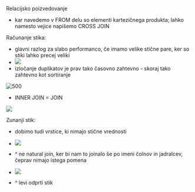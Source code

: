 Relacijsko poizvedovanje
- kar navedemo v FROM delu so elementi kartezičnega produkta; lahko namesto vejice napišemo CROSS JOIN

Računanje stika:
- glavni razlog za slabo performanco, če imamo velike stične pare, ker so stiki lahko precej veliki
- ![](Pasted%20image%2020240314154852.png)
- izločanje duplikatov je prav tako časovno zahtevno - skoraj tako zahtevno kot sortiranje

![500](Pasted%20image%2020240314155325.png)
- INNER JOIN = JOIN

![](Pasted%20image%2020240314155829.png)

Zunanji stik:
- dobimo tudi vrstice, ki nimajo stične vrednosti
- ![](Pasted%20image%2020240314155855.png)
- ^ ne natural join, ker bi nam to joinalo še po imeni čolnov in jadralcev, čeprav nimajo istega pomena

- ![](Pasted%20image%2020240314155949.png)
- ^ levi odprti stik